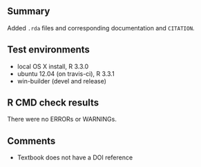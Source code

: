 ## Summary
Added `.rda` files and corresponding documentation and `CITATION`.

## Test environments
* local OS X install, R 3.3.0
* ubuntu 12.04 (on travis-ci), R 3.3.1
* win-builder (devel and release)

## R CMD check results
There were no ERRORs or WARNINGs. 

## Comments

* Textbook does not have a DOI reference
